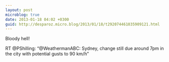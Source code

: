 ```yaml
---
layout: post
microblog: true
date: 2013-01-18 04:02 +0300
guid: http://desparoz.micro.blog/2013/01/18/t292074461035909121.html
---
```

Bloody hell!

RT @PShilling: “@WeathermanABC: Sydney, change still due around 7pm in the city with potential gusts to 90 km/h”
